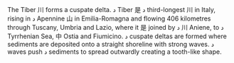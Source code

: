 The Tiber 川 forms a cuspate delta. د Tiber 是 د third-longest 川 in Italy, rising in د Apennine 山 in Emilia-Romagna and flowing 406 kilometres through Tuscany, Umbria and Lazio, where it 是 joined by د 川 Aniene, to د Tyrrhenian Sea, 中 Ostia and Fiumicino. د cuspate deltas are formed where sediments are deposited onto a straight shoreline with strong waves. د waves push د sediments to spread outwardly creating a tooth-like shape.